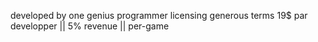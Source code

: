 

developed by one genius programmer
licensing generous terms 
19$ par developper || 5% revenue || per-game


